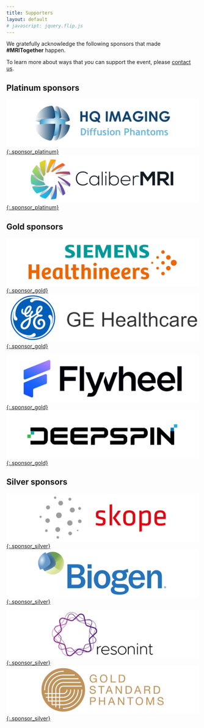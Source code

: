 ```yaml
--- 
title: Supporters
layout: default
# javascript: jquery.flip.js
--- 
```

We gratefully acknowledge the following sponsors that made **#MRITogether** happen.

To learn more about ways that _you_ can support the event, please [contact us](mailto:{{site.email}}).
<!-- ## Platform sponsor
[![Clay10 Logo](images/sponsors/clay10.png){:.sponsor_special}](https://clay10.co.uk/)  -->
## Platinum sponsors

<!-- <div id="grid-containter">
        <div class="card-grid">
          <img class="front_platinum" src="images/sponsors/HQ_Imaging.png" alt="HQ Imaging Logo">
          <div class="back_platinum">Back</div>
        </div>
      </div>
<script type="text/javascript">


      $(function(){
        // prettyPrint();
        
        $(".card-grid").flip({
          trigger: 'hover',
          axis: 'x',
          front: '.front_platinum',
          back: '.back_platinum'
        });
        
      });
        
    </script> -->
 

[![HQ Imaging Logo](images/sponsors/HQ_Imaging-01.png){:.sponsor_platinum}](http://hq-imaging.com/)
[![CMRI Logo](images/sponsors/CMRI-logo-01.png){:.sponsor_platinum}](https://qmri.com)
 
<!-- [![Genentech Logo](images/sponsors/genentech.png){:.sponsor_platinum}](https://www.gene.com/)

[![Gold Standard logo](images/sponsors/goldstandard.png){:.sponsor_platinum}](https://www.goldstandardphantoms.com/) [![Guerbet Logo](images/sponsors/guerbet.jpg){:.sponsor_platinum}](https://www.guerbet.com/)

[![QBio logo](images/sponsors/qbio.svg){:.sponsor_platinum}](https://q.bio/) [![Philips logo](images/sponsors/philips.png){:.sponsor_platinum}](https://philips.com/) 

[![Skope Logo](images/sponsors/skope.png){:.sponsor_platinum}](https://skope.swiss)  -->

## Gold sponsors
<!-- <div id="grid-containter">
<div class="card-grid_gold">
  <img class="front_gold" src="images/sponsors/flywheel.png" alt="HQ Imaging Logo">
  <div class="back_gold">Back</div>
</div>
</div>
<script type="text/javascript">       
  $(function(){    
    $(".card-grid_gold").flip({
      trigger: 'hover',
      axis: 'x',
      front: '.front_gold',
      back: '.back_gold'
    });
    
  });
</script> -->
<!-- [![Biogen Logo](images/sponsors/biogen.svg){:.sponsor_gold}](https://biogen.com/) [![Bruker Logo](images/sponsors/bruker.svg){:.sponsor_gold}](https://bruker.com/)

[![Calimetrix Logo](images/sponsors/calimetrix.png){:.sponsor_gold}](https://calimetrix.com/) --> 
<!-- <div class="sponsor_container">
  <img class="sponsor_gold" src="images/sponsors/flywheel.png" alt="Flywheel Logo">
  <div class="text-block"> 
    Research data management platform for accelerating collaboration and streamlining data aggregation,
curation, and management. <br>
    <a href="https://www.flywheel.io/">flywheel.io</a>
  </div>
</div> -->

[![Siemens Logo](images/sponsors/Siemens_logo-01.png){:.sponsor_gold}](https://www.siemens-healthineers.com)
[![GE Logo](images/sponsors/ge.png){:.sponsor_gold}](https://www.gehealthcare.com)
<br>

[![Flywheel Logo](images/sponsors/flywheel-01.png){:.sponsor_gold}](https://www.flywheel.io/)
[![Deepspin Logo](images/sponsors/deepspin-01.png){:.sponsor_gold}](https://www.deepspin.io)

## Silver sponsors
[![Skope Logo](images/sponsors/skope-01.png){:.sponsor_silver}](https://skope.swiss) 
[![Biogen Logo](images/sponsors/biogen.png){:.sponsor_silver}](https://biogen.com/)
<br>

[![Resonint Logo](images/sponsors/resonint.png){:.sponsor_silver}](https://www.resonint.com/)
[![Gold Standard logo](images/sponsors/goldstandardlogo-01.png){:.sponsor_silver}](https://www.goldstandardphantoms.com/)


